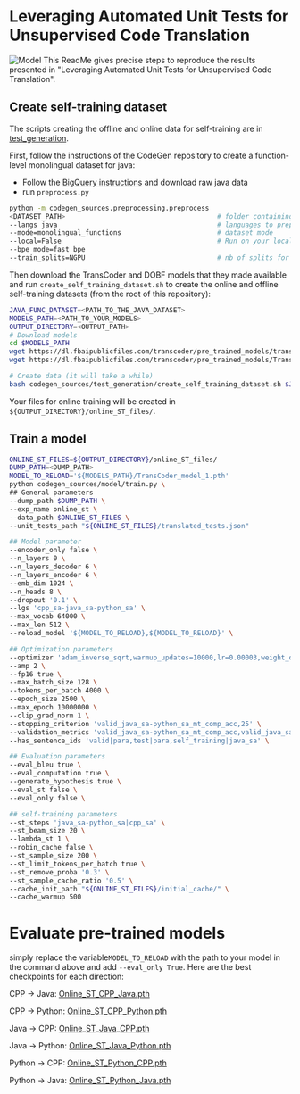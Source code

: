 # Leveraging Automated Unit Tests for Unsupervised Code Translation

![Model](https://dl.fbaipublicfiles.com/transcoder/schemas/unittests_schema.jpg)
This ReadMe gives precise steps to reproduce the results presented in "Leveraging Automated Unit Tests for Unsupervised Code Translation".

## Create self-training dataset
The scripts creating the offline and online data for self-training are in 
[test_generation](../codegen_sources/test_generation).

First, follow the instructions of the CodeGen repository to create a function-level monolingual dataset for java:
- Follow the [BigQuery instructions](googlebigquery.md) and download raw java data
- run `preprocess.py`
```bash
python -m codegen_sources.preprocessing.preprocess 
<DATASET_PATH>                                      # folder containing raw data i.e json.gz
--langs java                                        # languages to prepocess
--mode=monolingual_functions                        # dataset mode
--local=False                                       # Run on your local machine if True. If False run on a cluster (requires submitit setup)
--bpe_mode=fast_bpe 
--train_splits=NGPU                                 # nb of splits for training data - corresponds to the number of GPU you have
```

Then download the TransCoder and DOBF models that they made available and run `create_self_training_dataset.sh` to create the online and offline self-training datasets (from the root of this repository):
```bash
JAVA_FUNC_DATASET=<PATH_TO_THE_JAVA_DATASET>
MODELS_PATH=<PATH_TO_YOUR_MODELS>
OUTPUT_DIRECTORY=<OUTPUT_PATH>
# Download models
cd $MODELS_PATH
wget https://dl.fbaipublicfiles.com/transcoder/pre_trained_models/translator_transcoder_size_from_DOBF.pth
wget https://dl.fbaipublicfiles.com/transcoder/pre_trained_models/TransCoder_model_1.pth 

# Create data (it will take a while)
bash codegen_sources/test_generation/create_self_training_dataset.sh $JAVA_FUNC_DATASET $MODELS_PATH $OUTPUT_DIRECTORY
```

Your files for online training will be created in `${OUTPUT_DIRECTORY}/online_ST_files/`.

## Train a model
```bash
ONLINE_ST_FILES=${OUTPUT_DIRECTORY}/online_ST_files/
DUMP_PATH=<DUMP_PATH>
MODEL_TO_RELOAD='${MODELS_PATH}/TransCoder_model_1.pth'
python codegen_sources/model/train.py \
## General parameters
--dump_path $DUMP_PATH \
--exp_name online_st \
--data_path $ONLINE_ST_FILES \
--unit_tests_path "${ONLINE_ST_FILES}/translated_tests.json"

## Model parameter 
--encoder_only false \
--n_layers 0 \
--n_layers_decoder 6 \
--n_layers_encoder 6 \
--emb_dim 1024 \
--n_heads 8 \
--dropout '0.1' \
--lgs 'cpp_sa-java_sa-python_sa' \
--max_vocab 64000 \
--max_len 512 \
--reload_model '${MODEL_TO_RELOAD},${MODEL_TO_RELOAD}' \

## Optimization parameters
--optimizer 'adam_inverse_sqrt,warmup_updates=10000,lr=0.00003,weight_decay=0.01' \
--amp 2 \
--fp16 true \
--max_batch_size 128 \
--tokens_per_batch 4000 \
--epoch_size 2500 \
--max_epoch 10000000 \
--clip_grad_norm 1 \
--stopping_criterion 'valid_java_sa-python_sa_mt_comp_acc,25' \
--validation_metrics 'valid_java_sa-python_sa_mt_comp_acc,valid_java_sa-cpp_sa_mt_comp_acc,valid_python_sa-java_sa_mt_comp_acc,valid_python_sa-cpp_sa_mt_comp_acc,valid_cpp_sa-java_sa_mt_comp_acc,valid_cpp_sa-python_sa_mt_comp_acc' \
--has_sentence_ids 'valid|para,test|para,self_training|java_sa' \

## Evaluation parameters
--eval_bleu true \
--eval_computation true \
--generate_hypothesis true \
--eval_st false \
--eval_only false \

## self-training parameters
--st_steps 'java_sa-python_sa|cpp_sa' \
--st_beam_size 20 \
--lambda_st 1 \
--robin_cache false \
--st_sample_size 200 \
--st_limit_tokens_per_batch true \
--st_remove_proba '0.3' \
--st_sample_cache_ratio '0.5' \
--cache_init_path "${ONLINE_ST_FILES}/initial_cache/" \
--cache_warmup 500 
```

# Evaluate pre-trained models
simply replace the variable`MODEL_TO_RELOAD` with the path to your model in the command above and add `--eval_only True`.
Here are the best checkpoints for each direction:

CPP -> Java: [Online_ST_CPP_Java.pth](https://dl.fbaipublicfiles.com/transcoder/pre_trained_models/online_st_models/Online_ST_CPP_Java.pth)

CPP -> Python: [Online_ST_CPP_Python.pth](https://dl.fbaipublicfiles.com/transcoder/pre_trained_models/online_st_models/Online_ST_CPP_Python.pth)

Java -> CPP: [Online_ST_Java_CPP.pth](https://dl.fbaipublicfiles.com/transcoder/pre_trained_models/online_st_models/Online_ST_Java_CPP.pth)

Java -> Python: [Online_ST_Java_Python.pth](https://dl.fbaipublicfiles.com/transcoder/pre_trained_models/online_st_models/Online_ST_Java_Python.pth)

Python -> CPP: [Online_ST_Python_CPP.pth](https://dl.fbaipublicfiles.com/transcoder/pre_trained_models/online_st_models/Online_ST_Python_CPP.pth)

Python -> Java: [Online_ST_Python_Java.pth](https://dl.fbaipublicfiles.com/transcoder/pre_trained_models/online_st_models/Online_ST_Python_Java.pth)


